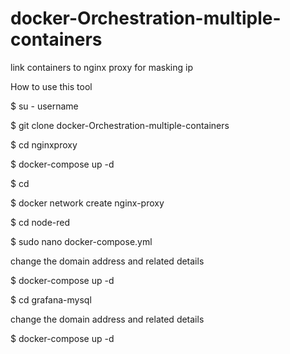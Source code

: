 # docker-Orchestration-multiple-containers
link containers to nginx proxy for masking ip

How to use this tool

$ su - username

$ git clone docker-Orchestration-multiple-containers

$ cd nginxproxy

$ docker-compose up -d

$ cd

$ docker network create nginx-proxy

$ cd node-red

$ sudo nano docker-compose.yml

change the domain address and related details

$ docker-compose up -d

$ cd grafana-mysql

change the domain address and related details

$ docker-compose up -d
